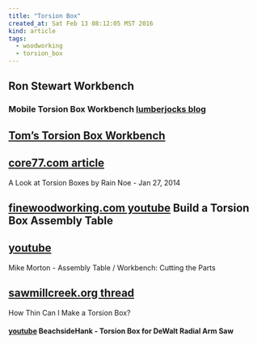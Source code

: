 ```yaml
---
title: "Torsion Box"
created_at: Sat Feb 13 08:12:05 MST 2016
kind: article
tags:
  - woodworking
  - torsion_box
---
```


## Ron Stewart Workbench

### Mobile Torsion Box Workbench <a href="http://lumberjocks.com/RonStewart/blog/34136" target="_blank">lumberjocks blog</a>


## <a href="http://www.popularwoodworking.com/projects/toms-torsion-box-workbench" target="_blank">Tom’s Torsion Box Workbench</a>


## <a href="http://www.core77.com/posts/26334/A-Look-at-Torsion-Boxes" target="_blank">core77.com article</a>
A Look at Torsion Boxes by Rain Noe - Jan 27, 2014

## <a href="http://www.finewoodworking.com/woodworking-plans/video/build-a-torsion-box-assembly-table.aspx" target="_blank">finewoodworking.com youtube</a> Build a Torsion Box Assembly Table


## <a href="https://www.youtube.com/watch?v=UiMLheJIVl4&list=PL00FCC88F02FCFAE9" target="_blank">youtube</a>
Mike Morton - Assembly Table / Workbench: Cutting the Parts

## <a href="http://www.sawmillcreek.org/showthread.php?174228-How-Thin-Can-I-Make-a-Torsion-Box" target="_blank">sawmillcreek.org thread</a>
How Thin Can I Make a Torsion Box?


#### <a href="https://www.youtube.com/watch?v=9euQNBStAG8" target="_blank">youtube</a> BeachsideHank - Torsion Box for DeWalt Radial Arm Saw

<!--
html boilerplate
<a href="" target="_blank"></a>
<img src="" width="400px">
<ul>
  <li></li>
</ul>
<pre>
</pre>
<pre><code>
</code></pre>
-->
